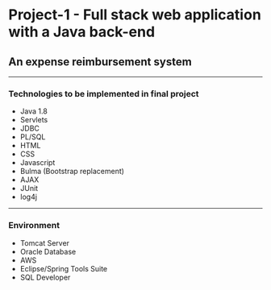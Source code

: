 # Project-1 - Full stack web application with a Java back-end
## An expense reimbursement system
-----------
### Technologies to be implemented in final project
- Java 1.8
- Servlets
- JDBC
- PL/SQL
- HTML
- CSS
- Javascript
- Bulma (Bootstrap replacement)
- AJAX
- JUnit
- log4j

-----------
### Environment
- Tomcat Server
- Oracle Database
- AWS
- Eclipse/Spring Tools Suite
- SQL Developer